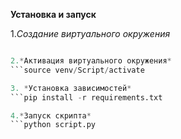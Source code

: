 **Установка и запуск**

1.*Создание виртуального окружения*
```python -m venv venv

2.*Активация виртуального окружения*
```source venv/Script/activate

3. *Установка зависимостей*
```pip install -r requirements.txt

4.*Запуск скрипта*
```python script.py

